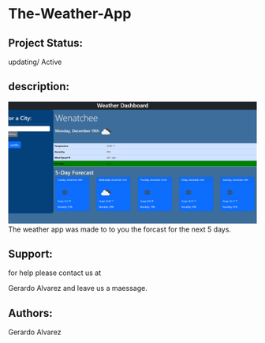 # The-Weather-App

## Project Status:
updating/ Active

## description:
<img src="./assests/Images/Weather app.png" alt="weather app screenshot"/>
The weather app was made to to you the forcast for the next 5 days.

## Support:
for help please contact us at 

Gerardo Alvarez
and leave us a maessage.

## Authors:
Gerardo Alvarez